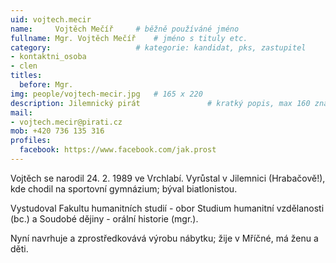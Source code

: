 ```yaml
---
uid: vojtech.mecir
name:     Vojtěch Mečíř  	# běžně používáné jméno
fullname: Mgr. Vojtěch Mečíř  	# jméno s tituly etc.
category:                 	# kategorie: kandidat, pks, zastupitel
- kontaktni_osoba
- clen
titles:
  before: Mgr.
img: people/vojtech-mecir.jpg   # 165 x 220
description: Jilemnický pirát           	# kratký popis, max 160 znaků
mail:
- vojtech.mecir@pirati.cz
mob: +420 736 135 316
profiles:
  facebook: https://www.facebook.com/jak.prost
---
```

Vojtěch se narodil 24. 2. 1989 ve Vrchlabí. Vyrůstal v Jilemnici (Hrabačově!), kde chodil na sportovní gymnázium; býval biatlonistou.

Vystudoval Fakultu humanitních studií - obor Studium humanitní vzdělanosti (bc.) a Soudobé dějiny - orální historie (mgr.).

Nyní navrhuje a zprostředkovává výrobu nábytku; žije v Mříčné, má ženu a děti.